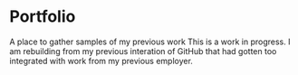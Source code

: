 # Portfolio
A place to gather samples of my previous work
This is a work in progress. I am rebuilding from my previous interation of GitHub that had gotten too integrated with work from my previous employer.
